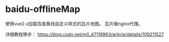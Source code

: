 # baidu-offlineMap

使用vue2.x加载百度离线自定义样式的瓦片地图。
瓦片做nginx代理。

详细教程移步：
https://blog.csdn.net/m0_47119963/article/details/109211527

